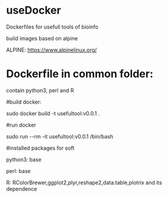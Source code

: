 # useDocker

Dockerfiles for usefull tools of bioinfo

build images based on alpine

ALPINE: https://www.alpinelinux.org/

# Dockerfile in common folder:

contain python3, perl and R
  
#build docker:

sudo docker build -t usefultool:v0.0.1 .

#run docker

sudo run --rm -it usefultool:v0.0.1 /bin/bash

#installed packages for soft

python3: base

perl: base

R: RColorBrewer,ggplot2,plyr,reshape2,data.table,plotrix and its dependence

  
